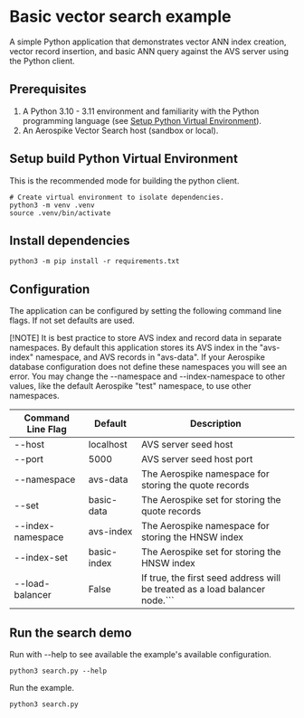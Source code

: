 # Basic vector search example

A simple Python application that demonstrates vector ANN index creation, 
vector record insertion, and basic ANN query against the AVS server using the Python client.

## Prerequisites

1. A Python 3.10 - 3.11 environment and familiarity with the Python programming language (see [Setup Python Virtual Environment](../prism-image-search/README.md#setup-python-virtual-environment)).
1. An Aerospike Vector Search host (sandbox or local).

## Setup build Python Virtual Environment

This is the recommended mode for building the python client.

```shell
# Create virtual environment to isolate dependencies.
python3 -m venv .venv
source .venv/bin/activate
```

## Install dependencies

```shell
python3 -m pip install -r requirements.txt
```

## Configuration

The application can be configured by setting the following command line flags.
If not set defaults are used.

[!NOTE]
It is best practice to store AVS index and record data in separate namespaces.
By default this application stores its AVS index in the "avs-index" namespace, and AVS records in "avs-data".
If your Aerospike database configuration does not define these namespaces you will see an error.
You may change the --namespace and --index-namespace to other values, like the default Aerospike "test" namespace, to use other namespaces.

| Command Line Flag        | Default            | Description                                                        |
|-----------------------------|--------------------|-----------------------------------------------------------------|
| --host               | localhost          | AVS server seed host                                                   |
| --port               | 5000               | AVS server seed host port                                              |
| --namespace          | avs-data           | The Aerospike namespace for storing the quote records                  |
| --set                | basic-data         | The Aerospike set for storing the quote records                        |
| --index-namespace    | avs-index          | The Aerospike namespace for storing the HNSW index                     |
| --index-set          | basic-index        | The Aerospike set for storing the HNSW index                           |
| --load-balancer      | False              |                 If true, the first seed address will be treated as a load balancer node.```

## Run the search demo

Run with --help to see available the example's available configuration.
```shell
python3 search.py --help
```

Run the example.
```shell
python3 search.py
```
